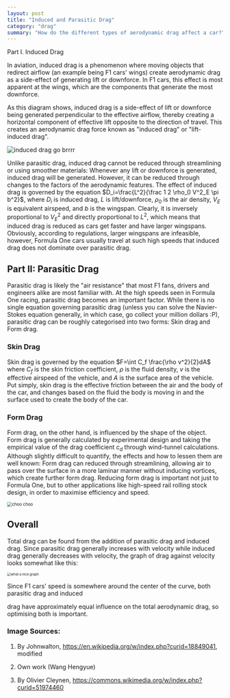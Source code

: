 ```yaml
---
layout: post
title: "Induced and Parasitic Drag"
category: "drag"
summary: "How do the different types of aerodynamic drag affect a car?"
---
```


Part I. Induced Drag

In aviation, induced drag is a phenomenon where moving objects that redirect airflow (an example being F1 cars' wings) create aerodynamic drag as a side-effect of generating lift or downforce. In F1 cars, this effect is most apparent at the wings, which are the components that generate the most downforce.

As this diagram shows, induced drag is a side-effect of lift or downforce being generated perpendicular to the effective airflow, thereby creating a horizontal component of effective lift opposite to the direction of travel. This creates an aerodynamic drag force known as "induced drag" or "lift-induced drag".

<img src="https://upload.wikimedia.org/wikipedia/en/archive/3/39/20120303202742%21Induce_drag_downwash.png" alt="induced drag go brrrr" style="zoom:100%;" />

Unlike parasitic drag, induced drag cannot be reduced through streamlining or using smoother materials: Whenever any lift or downforce is generated, induced drag will be generated. However, it can be reduced through changes to the factors of the aerodynamic features. The effect of induced drag is governed by the equation $D_i=\frac{L^2}{\frac 1 2 \rho_0 V^2_E \pi b^2}$, where $D_i$ is induced drag, $L$ is lift/downforce, $\rho_0$ is the air density, $V_E$ is equivalent airspeed, and $b$ is the wingspan. Clearly, it is inversely proportional to $V_E^2$ and directly proportional to $L^2$, which means that induced drag is reduced as cars get faster and have larger wingspans. Obviously, according to regulations, larger wingspans are infeasible, however, Formula One cars usually travel at such high speeds that induced drag does not dominate over parasitic drag.

## Part II: Parasitic Drag

Parasitic drag is likely the "air resistance" that most F1 fans, drivers and engineers alike are most familiar with. At the high speeds seen in Formula One racing, parasitic drag becomes an important factor. While there is no single equation governing parasitic drag (unless you can solve the Navier-Stokes equation generally, in which case, go collect your million dollars :P), parasitic drag can be roughly categorised into two forms: Skin drag and Form drag.

### Skin Drag

Skin drag is governed by the equation $F=\int C_f \frac{\rho v^2}{2}dA$ where $C_f$ is the skin friction coefficient, $\rho$ is the fluid density, $v$ is the effective airspeed of the vehicle, and $A$ is the surface area of the vehicle. Put simply, skin drag is the effective friction between the air and the body of the car, and changes based on the fluid the body is moving in and the surface used to create the body of the car.

### Form Drag

Form drag, on the other hand, is influenced by the shape of the object. Form drag is generally calculated by experimental design and taking the empirical value of the drag coefficient $c_d$ through wind-tunnel calculations. Although slightly difficult to quantify, the effects and how to lessen them are well known: Form drag can reduced through streamlining, allowing air to pass over the surface in a more laminar manner without inducing vortices, which create further form drag. Reducing form drag is important not just to Formula One, but to other applications like high-speed rail rolling stock design, in order to maximise efficiency and speed.

<img src="https://www.railway-technology.com/wp-content/uploads/sites/24/2020/02/Image-1-Shinkansen.jpg" alt="choo choo" style="zoom:70%;" />

## Overall

Total drag can be found from the addition of parasitic drag and induced drag. Since parasitic drag generally increases with velocity while induced drag generally decreases with velocity, the graph of drag against velocity looks somewhat like this:

<img src="https://upload.wikimedia.org/wikipedia/commons/thumb/5/5a/Drag_curves_for_aircraft_in_flight.svg/1280px-Drag_curves_for_aircraft_in_flight.svg.png" alt="what a nice graph" style="zoom:55%;" />

Since F1 cars' speed is somewhere around the center of the curve, both parasitic drag and induced

drag have approximately equal influence on the total aerodynamic drag, so optimising both is important.

### Image Sources:

1. By Johnwalton, https://en.wikipedia.org/w/index.php?curid=18849041, modified
  
2. Own work (Wang Hengyue)
  
3. By Olivier Cleynen, https://commons.wikimedia.org/w/index.php?curid=51974460
